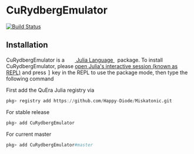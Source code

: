 # CuRydbergEmulator

[![Build Status](https://github.com/Happy-Diode/CuRydbergEmulator.jl/workflows/CI/badge.svg)](https://github.com/Happy-Diode/CuRydbergEmulator.jl/actions)

## Installation
<p>
CuRydbergEmulator is a &nbsp;
    <a href="https://julialang.org">
        <img src="https://julialang.org/favicon.ico" width="16em">
        Julia Language
    </a>
    &nbsp; package. To install CuRydbergEmulator,
    please <a href="https://docs.julialang.org/en/v1/manual/getting-started/">open
    Julia's interactive session (known as REPL)</a> and press <kbd>]</kbd> key in the REPL to use the package mode, then type the following command
</p>

First add the QuEra Julia registry via

```julia
pkg> registry add https://github.com/Happy-Diode/Miskatonic.git
```

For stable release

```julia
pkg> add CuRydbergEmulator
```

For current master

```julia
pkg> add CuRydbergEmulator#master
```

